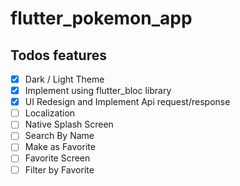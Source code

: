 # flutter_pokemon_app


## Todos features

- [x] Dark / Light Theme
- [x] Implement using flutter_bloc library
- [x] UI Redesign and Implement Api request/response
- [ ] Localization
- [ ] Native Splash Screen
- [ ] Search By Name
- [ ] Make as Favorite
- [ ] Favorite Screen
- [ ] Filter by Favorite
